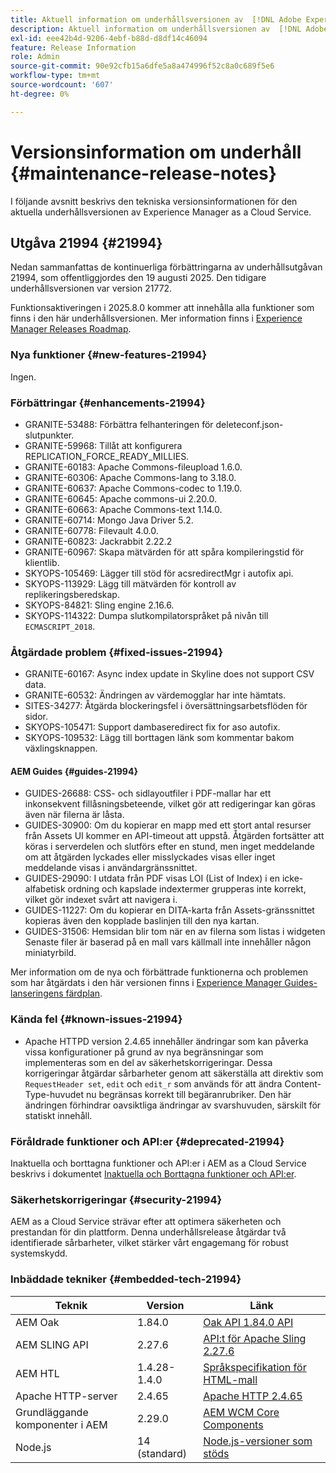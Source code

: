 ```yaml
---
title: Aktuell information om underhållsversionen av  [!DNL Adobe Experience Manager] as a Cloud Service.
description: Aktuell information om underhållsversionen av  [!DNL Adobe Experience Manager] as a Cloud Service.
exl-id: eee42b4d-9206-4ebf-b88d-d8df14c46094
feature: Release Information
role: Admin
source-git-commit: 90e92cfb15a6dfe5a8a474996f52c8a0c689f5e6
workflow-type: tm+mt
source-wordcount: '607'
ht-degree: 0%

---
```



# Versionsinformation om underhåll {#maintenance-release-notes}

I följande avsnitt beskrivs den tekniska versionsinformationen för den aktuella underhållsversionen av Experience Manager as a Cloud Service.

## Utgåva 21994 {#21994}

Nedan sammanfattas de kontinuerliga förbättringarna av underhållsutgåvan 21994, som offentliggjordes den 19 augusti 2025. Den tidigare underhållsversionen var version 21772.

Funktionsaktiveringen i 2025.8.0 kommer att innehålla alla funktioner som finns i den här underhållsversionen. Mer information finns i [Experience Manager Releases Roadmap](https://experienceleague.adobe.com/sv/docs/experience-manager-release-information/aem-release-updates/update-releases-roadmap).

### Nya funktioner  {#new-features-21994}

Ingen.

### Förbättringar {#enhancements-21994}

* GRANITE-53488: Förbättra felhanteringen för deleteconf.json-slutpunkter.
* GRANITE-59968: Tillåt att konfigurera REPLICATION_FORCE_READY_MILLIES.
* GRANITE-60183: Apache Commons-fileupload 1.6.0.
* GRANITE-60306: Apache Commons-lang to 3.18.0.
* GRANITE-60637: Apache Commons-codec to 1.19.0.
* GRANITE-60645: Apache commons-ui 2.20.0.
* GRANITE-60663: Apache Commons-text 1.14.0.
* GRANITE-60714: Mongo Java Driver 5.2.
* GRANITE-60778: Filevault 4.0.0.
* GRANITE-60823: Jackrabbit 2.22.2
* GRANITE-60967: Skapa mätvärden för att spåra kompileringstid för klientlib.
* SKYOPS-105469: Lägger till stöd för acsredirectMgr i autofix api.
* SKYOPS-113929: Lägg till mätvärden för kontroll av replikeringsberedskap.
* SKYOPS-84821: Sling engine 2.16.6.
* SKYOPS-114322: Dumpa slutkompilatorspråket på nivån till `ECMASCRIPT_2018`.

### Åtgärdade problem {#fixed-issues-21994}

* GRANITE-60167: Async index update in Skyline does not support CSV data.
* GRANITE-60532: Ändringen av värdemogglar har inte hämtats.
* SITES-34277: Åtgärda blockeringsfel i översättningsarbetsflöden för sidor.
* SKYOPS-105471: Support dambaseredirect fix for aso autofix.
* SKYOPS-109532: Lägg till borttagen länk som kommentar bakom växlingsknappen.

#### AEM Guides {#guides-21994}

* GUIDES-26688: CSS- och sidlayoutfiler i PDF-mallar har ett inkonsekvent fillåsningsbeteende, vilket gör att redigeringar kan göras även när filerna är låsta.
* GUIDES-30900: Om du kopierar en mapp med ett stort antal resurser från Assets UI kommer en API-timeout att uppstå. Åtgärden fortsätter att köras i serverdelen och slutförs efter en stund, men inget meddelande om att åtgärden lyckades eller misslyckades visas eller inget meddelande visas i användargränssnittet.
* GUIDES-29090: I utdata från PDF visas LOI (List of Index) i en icke-alfabetisk ordning och kapslade indextermer grupperas inte korrekt, vilket gör indexet svårt att navigera i.
* GUIDES-11227: Om du kopierar en DITA-karta från Assets-gränssnittet kopieras även den kopplade baslinjen till den nya kartan.
* GUIDES-31506: Hemsidan blir tom när en av filerna som listas i widgeten Senaste filer är baserad på en mall vars källmall inte innehåller någon miniatyrbild.

Mer information om de nya och förbättrade funktionerna och problemen som har åtgärdats i den här versionen finns i [Experience Manager Guides-lanseringens färdplan](https://experienceleague.adobe.com/sv/docs/experience-manager-guides/using/release-info/aem-guides-releases-roadmap).

### Kända fel {#known-issues-21994}

* Apache HTTPD version 2.4.65 innehåller ändringar som kan påverka vissa konfigurationer på grund av nya begränsningar som implementeras som en del av säkerhetskorrigeringar. Dessa korrigeringar åtgärdar sårbarheter genom att säkerställa att direktiv som `RequestHeader set`, `edit` och `edit_r` som används för att ändra Content-Type-huvudet nu begränsas korrekt till begäranrubriker. Den här ändringen förhindrar oavsiktliga ändringar av svarshuvuden, särskilt för statiskt innehåll.

### Föråldrade funktioner och API:er {#deprecated-21994}

Inaktuella och borttagna funktioner och API:er i AEM as a Cloud Service beskrivs i dokumentet [Inaktuella och Borttagna funktioner och API:er](/help/release-notes/deprecated-removed-features.md).

### Säkerhetskorrigeringar {#security-21994}

AEM as a Cloud Service strävar efter att optimera säkerheten och prestandan för din plattform. Denna underhållsrelease åtgärdar två identifierade sårbarheter, vilket stärker vårt engagemang för robust systemskydd.

### Inbäddade tekniker {#embedded-tech-21994}

| Teknik | Version | Länk |
|---|---|---|
| AEM Oak | 1.84.0 | [Oak API 1.84.0 API](https://www.javadoc.io/doc/org.apache.jackrabbit/oak-api/1.84/index.html) |
| AEM SLING API | 2.27.6 | [API:t för Apache Sling 2.27.6 ](https://www.javadoc.io/doc/org.apache.sling/org.apache.sling.api/latest/index.html) |
| AEM HTL | 1.4.28-1.4.0 | [Språkspecifikation för HTML-mall](https://github.com/adobe/htl-spec) |
| Apache HTTP-server | 2.4.65 | [Apache HTTP 2.4.65](https://apache.googlesource.com/httpd/+/refs/tags/2.4.65/CHANGES) |
| Grundläggande komponenter i AEM | 2.29.0 | [AEM WCM Core Components](https://github.com/adobe/aem-core-wcm-components) |
| Node.js | 14 (standard) | [Node.js-versioner som stöds](https://experienceleague.adobe.com/sv/docs/experience-manager-cloud-service/content/implementing/developing/developing-with-front-end-pipelines#node-versions) |
